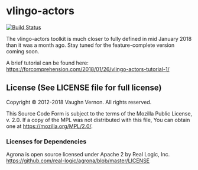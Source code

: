 # vlingo-actors

[![Build Status](https://travis-ci.org/d-led/vlingo-actors.svg?branch=master)](https://travis-ci.org/d-led/vlingo-actors)

The vlingo-actors toolkit is much closer to fully defined in mid January 2018 than it was a month ago. Stay tuned for the feature-complete version coming soon.

A brief tutorial can be found here: https://forcomprehension.com/2018/01/26/vlingo-actors-tutorial-1/

License (See LICENSE file for full license)
-------------------------------------------
Copyright © 2012-2018 Vaughn Vernon. All rights reserved.

This Source Code Form is subject to the terms of the
Mozilla Public License, v. 2.0. If a copy of the MPL
was not distributed with this file, You can obtain
one at https://mozilla.org/MPL/2.0/.


### Licenses for Dependencies

Agrona is open source licensed under Apache 2 by Real Logic, Inc.
https://github.com/real-logic/agrona/blob/master/LICENSE
